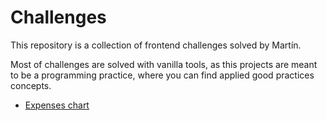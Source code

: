 # Challenges

This repository is a collection of frontend challenges solved by Martín.

Most of challenges are solved with vanilla tools, as this projects are meant to be a programming practice, where you can find applied good practices concepts.

- [Expenses chart](./expenses-chart-component)